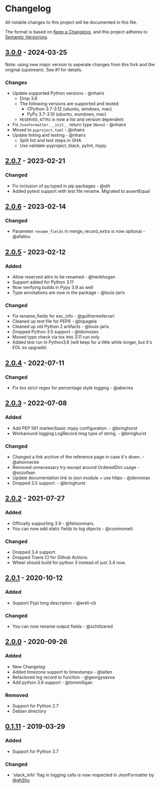 # Changelog
All notable changes to this project will be documented in this file.

The format is based on [Keep a Changelog](https://keepachangelog.com/en/1.0.0/),
and this project adheres to [Semantic Versioning](https://semver.org/spec/v2.0.0.html).

## [3.0.0] - 2024-03-25

Note: using new major version to seperate changes from this fork and the original (upstream). See #1 for details.

### Changes
- Update supported Python versions - @nhairs
  - Drop 3.6
  - The following versions are supported and tested:
    - CPython 3.7-3.12 (ubuntu, windows, mac)
    - PyPy 3.7-3.10 (ubuntu, wundows, mac)
  - `RESERVED_ATTRS` is now a list and version dependent
- Fix `JsonFormatter.__init__` return type (`None`) - @nhairs
- Moved to `pyproject.toml` - @nhairs
- Update linting and testing - @nhairs
  - Split lint and test steps in GHA
  - Use validate-pyproject, black, pylint, mypy

## [2.0.7] - 2023-02-21
### Changed
- Fix inclusion of py.typed in pip packages - @sth
- Added pytest support with test file rename. Migrated to assertEqual

## [2.0.6] - 2023-02-14
### Changed
- Parameter `rename_fields` in merge_record_extra is now optional - @afallou

## [2.0.5] - 2023-02-12
### Added
- Allow reserved attrs to be renamed - @henkhogan
- Support added for Python 3.11
- Now verifying builds in Pypy 3.9 as well
- Type annotations are now in the package - @louis-jaris
### Changed
- Fix rename_fields for exc_info - @guilhermeferrari
- Cleaned up test file for PEP8 - @lopagela
- Cleaned up old Python 2 artifacts - @louis-jaris
- Dropped Python 3.5 support - @idomozes
- Moved type check via tox into 3.11 run only
- Added test run in Python3.6 (will keep for a little while longer, but it's EOL so upgrade)

## [2.0.4] - 2022-07-11
### Changed
- Fix too strict regex for percentage style logging - @aberres

## [2.0.3] - 2022-07-08
### Added
- Add PEP 561 marker/basic mypy configuration. - @bringhurst
- Workaround logging.LogRecord.msg type of string. - @bringhurst
### Changed
- Changed a link archive of the reference page in case it's down. - @ahonnecke
- Removed unnecessary try-except around OrderedDict usage - @sozofaan
- Update documentation link to json module + use https - @deronnax
- Dropped 3.5 support. - @bringhurst

## [2.0.2] - 2021-07-27
### Added
- Officially supporting 3.9 - @felixonmars.
- You can now add static fields to log objects - @cosimomeli.
### Changed
- Dropped 3.4 support.
- Dropped Travis CI for Github Actions.
- Wheel should build for python 3 instead of just 3.4 now.

## [2.0.1] - 2020-10-12
### Added
- Support Pypi long descripton - @ereli-cb
### Changed
- You can now rename output fields - @schlitzered

## [2.0.0] - 2020-09-26
### Added
- New Changelog
- Added timezone support to timestamps - @lalten
- Refactored log record to function - @georgysavva
- Add python 3.8 support - @tommilligan
### Removed
- Support for Python 2.7
- Debian directory

## [0.1.11] - 2019-03-29
### Added
- Support for Python 3.7
### Changed
- 'stack_info' flag in logging calls is now respected in JsonFormatter by [@ghShu](https://github.com/ghShu)

[3.0.0]: https://github.com/nhairs/python-json-logger/compare/v2.0.7...v3.0.0
[2.0.7]: https://github.com/nhairs/python-json-logger/compare/v2.0.6...v2.0.7
[2.0.6]: https://github.com/nhairs/python-json-logger/compare/v2.0.5...v2.0.6
[2.0.5]: https://github.com/nhairs/python-json-logger/compare/v2.0.4...v2.0.5
[2.0.4]: https://github.com/nhairs/python-json-logger/compare/v2.0.3...v2.0.4
[2.0.3]: https://github.com/nhairs/python-json-logger/compare/v2.0.2...v2.0.3
[2.0.2]: https://github.com/nhairs/python-json-logger/compare/v2.0.1...v2.0.2
[2.0.1]: https://github.com/nhairs/python-json-logger/compare/v2.0.0...v2.0.1
[2.0.0]: https://github.com/nhairs/python-json-logger/compare/v0.1.11...v2.0.0
[0.1.11]: https://github.com/nhairs/python-json-logger/compare/v0.1.10...v0.1.11
